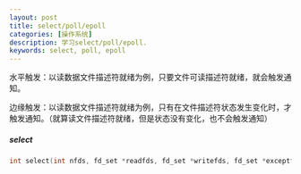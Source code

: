 ```yaml
---
layout: post
title: select/poll/epoll
categories: [操作系统]
description: 学习select/poll/epoll.
keywords: select, poll, epoll
---
```


水平触发：以读数据文件描述符就绪为例，只要文件可读描述符就绪，就会触发通知。

边缘触发：以读数据文件描述符就绪为例，只有在文件描述符状态发生变化时，才触发通知。（就算读文件描述符就绪，但是状态没有变化，也不会触发通知）

##### select

```cpp
int select(int nfds, fd_set *readfds, fd_set *writefds, fd_set *exceptfds, struct timeval *timeout);
```

